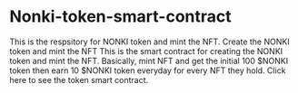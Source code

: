 # Nonki-token-smart-contract
This is the respsitory for NONKI token and mint the NFT.
Create the NONKI token and mint the NFT This is the smart contract for creating the NONKI token and mint the NFT. 
Basically, mint NFT and get the initial 100 $NONKI token then earn 10 $NONKI token everyday for every NFT they hold. Click here to see the token smart contract.
